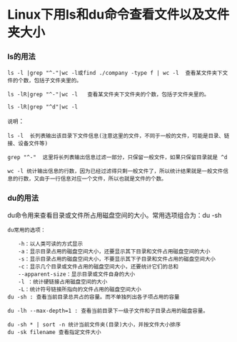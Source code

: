 # Linux下用ls和du命令查看文件以及文件夹大小

### ls的用法
    ls -l |grep "^-"|wc -l或find ./company -type f | wc -l  查看某文件夹下文件的个数，包括子文件夹里的。

    ls -lR|grep "^-"|wc -l   查看某文件夹下文件夹的个数，包括子文件夹里的。

    ls -lR|grep "^d"|wc -l 

```说明```：

    ls -l  长列表输出该目录下文件信息(注意这里的文件，不同于一般的文件，可能是目录、链接、设备文件等)

    grep "^-"  这里将长列表输出信息过滤一部分，只保留一般文件，如果只保留目录就是 ^d

    wc -l 统计输出信息的行数，因为已经过滤得只剩一般文件了，所以统计结果就是一般文件信息的行数，又由于一行信息对应一个文件，所以也就是文件的个数。 

### du的用法

du命令用来查看目录或文件所占用磁盘空间的大小。常用选项组合为：du -sh

    du常用的选项：

    　　-h：以人类可读的方式显示
    　　-a：显示目录占用的磁盘空间大小，还要显示其下目录和文件占用磁盘空间的大小
    　　-s：显示目录占用的磁盘空间大小，不要显示其下子目录和文件占用的磁盘空间大小
    　　-c：显示几个目录或文件占用的磁盘空间大小，还要统计它们的总和
    　　--apparent-size：显示目录或文件自身的大小
    　　-l ：统计硬链接占用磁盘空间的大小
    　　-L：统计符号链接所指向的文件占用的磁盘空间大小　　
    du -sh : 查看当前目录总共占的容量。而不单独列出各子项占用的容量 

    du -lh --max-depth=1 : 查看当前目录下一级子文件和子目录占用的磁盘容量。

    du -sh * | sort -n 统计当前文件夹(目录)大小，并按文件大小排序
    du -sk filename 查看指定文件大小
